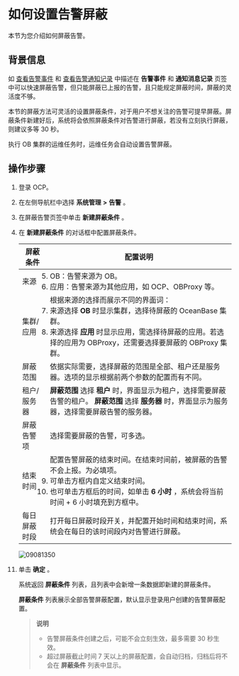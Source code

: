 如何设置告警屏蔽
=============================

本节为您介绍如何屏蔽告警。

背景信息
-------------------------

如 [查看告警事件](../../4.user-guide-2/9.alert-management/12.view-alert-events-1.md) 和 [查看告警通知记录](../../4.user-guide-2/9.alert-management/13.view-alert-notification-records-1.md) 中描述在 **告警事件** 和 **通知消息记录** 页签中可以快速屏蔽告警，但只能屏蔽已上报的告警，且只能规定屏蔽时间，屏蔽的灵活度不够。

本节的屏蔽方法可灵活的设置屏蔽条件，对于用户不想关注的告警可提早屏蔽。屏蔽条件新建好后，系统将会依照屏蔽条件对告警进行屏蔽，若没有立刻执行屏蔽，则建议多等 30 秒。

执行 OB 集群的运维任务时，运维任务会自动设置告警屏蔽。

操作步骤
-------------------------

1. 登录 OCP。

2. 在左侧导航栏中选择 **系统管理** **\>** **告警** 。

3. 在屏蔽告警页签中单击 **新建屏蔽条件** 。

4. 在 **新建屏蔽条件** 的对话框中配置屏蔽条件。

   |  屏蔽条件  |                                                                                                                  配置说明                                                                                                                  |
   |--------|----------------------------------------------------------------------------------------------------------------------------------------------------------------------------------------------------------------------------------------|
   | 来源     | <li>OB：告警来源为 OB。</li><li> 应用：告警来源为其他应用，如 OCP、OBProxy 等。 </li>                                                                                                   |
   | 集群/应用  | 根据来源的选择而展示不同的界面词： <li>来源选择 **OB** 时显示集群，选择待屏蔽的 OceanBase 集群。</li><li> 来源选择 **应用** 时显示应用，需选择待屏蔽的应用。若选择的应用为 OBProxy，还需要选择要屏蔽的 OBProxy 集群。</li>    |
   | 屏蔽范围   | 依据实际需要，选择屏蔽的范围是全部、租户还是服务器。选项的显示根据前两个参数的配置而有不同。                                                                                                                                                                                         |
   | 租户/服务器 | **屏蔽范围** 选择 **租户** 时，界面显示为租户，选择需要屏蔽告警的租户。 **屏蔽范围** 选择 **服务器** 时，界面显示为服务器，选择需要屏蔽告警的服务器。                                                                                                                                 |
   | 屏蔽告警项  | 选择需要屏蔽的告警，可多选。                                                                                                                                                                                                                         |
   | 结束时间   | 配置告警屏蔽的结束时间。在结束时间前，被屏蔽的告警不会上报。为必填项。 <li>可单击方框内自定义结束时间。</li><li> 也可单击方框后的时间，如单击 **6 小时** ，系统会将当前时间 + 6 小时填充到方框中。</li>                            |
   | 每日屏蔽时段 | 打开每日屏蔽时段开关，并配置开始时间和结束时间，系统会在每日的该时间段内对告警进行屏蔽。                                                                                                                                                                                           |

   ![09081350](https://help-static-aliyun-doc.aliyuncs.com/assets/img/zh-CN/5997381361/p324598.png)

5. 单击 **确定** 。

   系统返回 **屏蔽条件** 列表，且列表中会新增一条数据即新建的屏蔽条件。

   **屏蔽条件** 列表展示全部告警屏蔽配置，默认显示登录用户创建的告警屏蔽配置。

   > **说明**
   >
   > * 告警屏蔽条件创建之后，可能不会立刻生效，最多需要 30 秒生效。
   > * 超过屏蔽截止时间 7 天以上的屏蔽配置，会自动归档，归档后将不会在 **屏蔽条件** 列表中显示。
